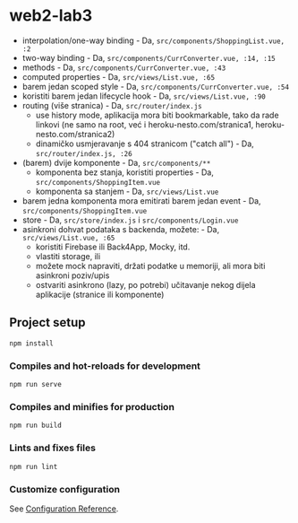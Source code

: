 # web2-lab3

- interpolation/one-way binding - Da, `src/components/ShoppingList.vue, :2`
- two-way binding - Da, `src/components/CurrConverter.vue, :14, :15`
- methods - Da, `src/components/CurrConverter.vue, :43`
- computed properties - Da, `src/views/List.vue, :65`
- barem jedan scoped style - Da, `src/components/CurrConverter.vue, :54`
- koristiti barem jedan lifecycle hook - Da, `src/views/List.vue, :90`
- routing (više stranica) - Da, `src/router/index.js`
  - use history mode, aplikacija mora biti bookmarkable, tako da rade linkovi (ne samo na root, već i heroku-nesto.com/stranica1, heroku-nesto.com/stranica2)
  - dinamičko usmjeravanje s 404 stranicom ("catch all") - Da, `src/router/index.js, :26`
- (barem) dvije komponente - Da, `src/components/**`
  - komponenta bez stanja, koristiti properties - Da, `src/components/ShoppingItem.vue`
  - komponenta sa stanjem - Da, `src/views/List.vue`
- barem jedna komponenta mora emitirati barem jedan event - Da, `src/components/ShoppingItem.vue`
- store - Da, `src/store/index.js` i `src/components/Login.vue`
- asinkroni dohvat podataka s backenda, možete: - Da, `src/views/List.vue, :65`
  - koristiti Firebase ili Back4App, Mocky, itd.
  - vlastiti storage, ili
  - možete mock napraviti, držati podatke u memoriji, ali mora biti asinkroni poziv/upis
  - ostvariti asinkrono (lazy, po potrebi) učitavanje nekog dijela aplikacije (stranice ili komponente)

## Project setup

```
npm install
```

### Compiles and hot-reloads for development

```
npm run serve
```

### Compiles and minifies for production

```
npm run build
```

### Lints and fixes files

```
npm run lint
```

### Customize configuration

See [Configuration Reference](https://cli.vuejs.org/config/).
